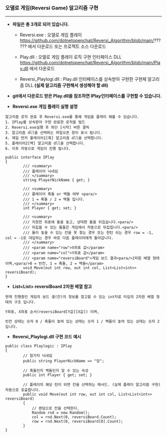 ### **오델로 게임(Reversi Game) 알고리즘 구현**

***
* **파일은 총 3개로 되어 있습니다.**
  - Reversi.exe : 오델로 게임 플레이  
  https://github.com/dotnetopenchat/Reversi_Algorithm/blob/main/?????? 에서 다운로드 또는 프로젝트 소스 다운로드
  
  - Play.dll : 오델로 게임 플레이 로직 구현 인터페이스 DLL
  https://github.com/dotnetopenchat/Reversi_Algorithm/blob/main/Play.dll 에서 다운로드
  
  - Reversi_Playlogi.dll : Play.dll 인터페이스를 상속받아 구현한 구현체 알고리즘 DLL
  **(실제 알고리즘 구현해서 생성해야 할 dll)**

* **git에서 다운로드 받은 Play.dll을 참조하면 IPlay인터페이스를 구현할 수 있습니다.**



* **Reversi.exe 게임 플레이 실행 설명**
```
알고리즘 로직 완료 후 Reversi.exe를 통해 게임을 플레이 해볼 수 있습니다.
1. IPlay를 상속받아 구현 완료한 로직을 빌드
2. Reversi.exe실행 후 하단 [시작] 버튼 클릭
3. 알고리즘 dll을 선택하는 파일오픈 창이 표시 됩니다.
4. 제일 먼저 플레이어1[흑] 알고리즘 dll을 선택합니다.
5. 플레이어2[백] 알고리즘 dll을 선택합니다.
6. 이후 자동으로 게임이 진행 됩니다.
```


```
public interface IPlay
{
        /// <summary>
        /// 플레이어 닉네임
        /// </summary>
        string PlayerNickName { get; }

        /// <summary>
        /// 플레이어 흑돌 or 백돌 여부 <para/>
        /// 1 = 흑돌 / 2 = 백돌 입니다.
        /// </summary>
        int Player { get; set; }

        /// <summary>
        /// 지정한 좌표에 돌을 놓고, 상대편 돌을 뒤집습니다.<para/>
        /// 뒤집을 수 있는 돌들은 게임에서 자동으로 뒤집힙니다.<para/>
        /// 돌이 놓을 수 있는 칸을 못 찾는 경우 또는 한턴 쉬는 경우 row = -1, col = -1로 대입하는 경우 바로 다음 플레이어에게 돌아갑니다.
        /// </summary>
        /// <param name="row">X좌표 값</param>
        /// <param name="col">Y좌표 값</param>
        /// <param name="reversiBoard">게임 보드 결과<para/>2차원 배열 형태이며,<para/>0 = 빈칸, 1 = 흑돌, 2 = 백돌</param>
        void Move(out int row, out int col, List<List<int>> reversiBoard);
}
```


* **List<List<int>> reversiBoard 2차원 배열 참고**

```
현재 진행중인 게임의 보드 셀(칸)의 정보를 참고할 수 있는 int자료 타입의 2차원 배열 형태의 구조 입니다.

Y좌표, X좌표 순서(reversiBoard[Y값][X값]) 이며,

빈칸 상태는 숫자 0 / 흑돌이 놓여 있는 상태는 숫자 1 / 백돌이 놓여 있는 상태는 숫자 2 입니다.
```

* **Reversi_Playlogi.dll 구현 코드 예시**

```
public class Playlogic : IPlay
{
        // 참가자 닉네임
        public string PlayerNickName => "밍";

        // 흑돌인지 백돌인지 알 수 있는 속성
        public int Player { get; set; }

        // 플레이의 해당 턴이 되면 칸을 선택하는 메서드. (실제 플레이 알고리즘 구현) 자동으로 호출합니다.
        public void Move(out int row, out int col, List<List<int>> reversiBoard)
        {
            // 랜덤으로 칸을 선택한다.
            Random rnd = new Random();
            col = rnd.Next(0, reversiBoard.Count);
            row = rnd.Next(0, reversiBoard[0].Count);
        }
}
```
